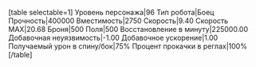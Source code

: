 [table selectable=1]
Уровень персонажа|96
Тип робота|Боец
Прочность|400000
Вместимость|2750
Скорость|9.40
Скорость MAX|20.68
Броня|500
Поля|500
Восстановление в минуту|225000.00
Добавочная неуязвимость|-1.00
Добавочное ускорение|1.00
Получаемый урон в спину/бок|75%
Процент прокачки в реглах|100%
[/table]
